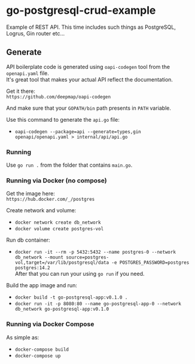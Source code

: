 # go-postgresql-crud-example
Example of REST API. This time includes such things as PostgreSQL, Logrus, Gin router etc...

## Generate

API boilerplate code is generated using `oapi-codegen` tool from the `openapi.yaml` file.  
It's great tool that makes your actual API reflect the documentation.  

Get it there:  
`https://github.com/deepmap/oapi-codegen`  

And make sure that your `GOPATH/bin` path presents in `PATH` variable.  

Use this command to generate the `api.go` file:  
- `oapi-codegen --package=api --generate=types,gin openapi/openapi.yaml > internal/api/api.go`  

### Running

Use `go run .` from the folder that contains `main.go`.

### Running via Docker (no compose)

Get the image here:  
`https://hub.docker.com/_/postgres`  

Create network and volume:   
- `docker network create db_network`  
- `docker volume create postgres-vol`  

Run db container:  
- `docker run -it --rm -p 5432:5432 --name postgres-0 --network db_network --mount source=postgres-vol,target=/var/lib/postgresql/data -e POSTGRES_PASSWORD=postgres postgres:14.2`  
After that you can run your using `go run` if you need.

Build the app image and run:  
- `docker build -t go-postgresql-app:v0.1.0 .`  
- `docker run -it -p 8080:80 --name go-postgresql-app-0 --network db_network go-postgresql-app:v0.1.0`  

### Running via Docker Compose

As simple as:  
- `docker-compose build`  
- `docker-compose up`  